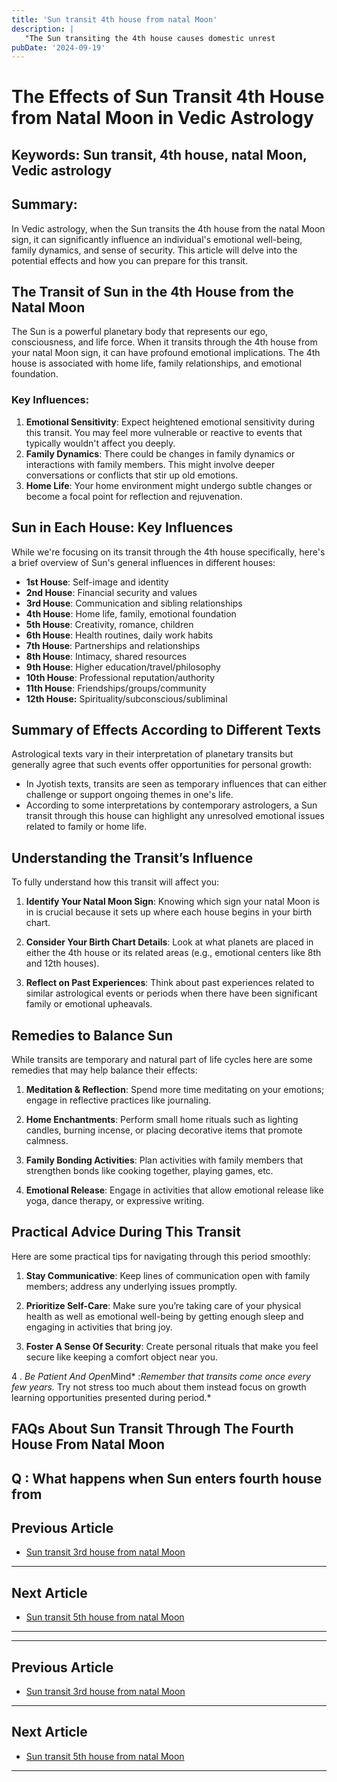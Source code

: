 ```yaml
---
title: 'Sun transit 4th house from natal Moon'
description: |
   "The Sun transiting the 4th house causes domestic unrest
pubDate: '2024-09-19'
---
```


# The Effects of Sun Transit 4th House from Natal Moon in Vedic Astrology

## Keywords: Sun transit, 4th house, natal Moon, Vedic astrology

## Summary:
In Vedic astrology, when the Sun transits the 4th house from the natal Moon sign, it can significantly influence an individual's emotional well-being, family dynamics, and sense of security. This article will delve into the potential effects and how you can prepare for this transit.

## The Transit of Sun in the 4th House from the Natal Moon

The Sun is a powerful planetary body that represents our ego, consciousness, and life force. When it transits through the 4th house from your natal Moon sign, it can have profound emotional implications. The 4th house is associated with home life, family relationships, and emotional foundation.

### Key Influences:
1. **Emotional Sensitivity**: Expect heightened emotional sensitivity during this transit. You may feel more vulnerable or reactive to events that typically wouldn't affect you deeply.
2. **Family Dynamics**: There could be changes in family dynamics or interactions with family members. This might involve deeper conversations or conflicts that stir up old emotions.
3. **Home Life**: Your home environment might undergo subtle changes or become a focal point for reflection and rejuvenation.

## Sun in Each House: Key Influences

While we're focusing on its transit through the 4th house specifically, here's a brief overview of Sun's general influences in different houses:

- **1st House**: Self-image and identity
- **2nd House**: Financial security and values
- **3rd House**: Communication and sibling relationships
- **4th House**: Home life, family, emotional foundation
- **5th House**: Creativity, romance, children
- **6th House**: Health routines, daily work habits
- **7th House**: Partnerships and relationships
- **8th House**: Intimacy, shared resources
- **9th House**: Higher education/travel/philosophy
- **10th House**: Professional reputation/authority
- **11th House**: Friendships/groups/community
- **12th House:** Spirituality/subconscious/subliminal

## Summary of Effects According to Different Texts

Astrological texts vary in their interpretation of planetary transits but generally agree that such events offer opportunities for personal growth:

* In Jyotish texts, transits are seen as temporary influences that can either challenge or support ongoing themes in one's life.
* According to some interpretations by contemporary astrologers, a Sun transit through this house can highlight any unresolved emotional issues related to family or home life.

## Understanding the Transit’s Influence

To fully understand how this transit will affect you:

1. **Identify Your Natal Moon Sign**:
   Knowing which sign your natal Moon is in is crucial because it sets up where each house begins in your birth chart.

2. **Consider Your Birth Chart Details**:
   Look at what planets are placed in either the 4th house or its related areas (e.g., emotional centers like 8th and 12th houses).

3. **Reflect on Past Experiences**:
   Think about past experiences related to similar astrological events or periods when there have been significant family or emotional upheavals.

## Remedies to Balance Sun

While transits are temporary and natural part of life cycles here are some remedies that may help balance their effects:

1. **Meditation & Reflection**:
   Spend more time meditating on your emotions; engage in reflective practices like journaling.
   
2. **Home Enchantments**:
   Perform small home rituals such as lighting candles, burning incense, or placing decorative items that promote calmness.

3. **Family Bonding Activities**:
   Plan activities with family members that strengthen bonds like cooking together, playing games, etc.

4. **Emotional Release**:
   Engage in activities that allow emotional release like yoga, dance therapy, or expressive writing.

## Practical Advice During This Transit

Here are some practical tips for navigating through this period smoothly:

1. **Stay Communicative**:
    Keep lines of communication open with family members; address any underlying issues promptly.
    
2. **Prioritize Self-Care**:
    Make sure you’re taking care of your physical health as well as emotional well-being by getting enough sleep and engaging in activities that bring joy.
    
3. **Foster A Sense Of Security**:
    Create personal rituals that make you feel secure like keeping a comfort object near you.

4 .  *Be Patient And Open*Mind* :*Remember that transits come once every few years.* Try not stress too much about them instead focus on growth learning opportunities presented during period.*


## FAQs About Sun Transit Through The Fourth House From Natal Moon


Q : What happens when Sun enters fourth house from
---

## Previous Article
- [Sun transit 3rd house from natal Moon](200103_Sun_transit_3rd_house_from_natal_Moon.md)

---

## Next Article
- [Sun transit 5th house from natal Moon](200105_Sun_transit_5th_house_from_natal_Moon.md)

---
---

## Previous Article
- [Sun transit 3rd house from natal Moon](200103_Sun_transit_3rd_house_from_natal_Moon.md)

---

## Next Article
- [Sun transit 5th house from natal Moon](200105_Sun_transit_5th_house_from_natal_Moon.md)

---
